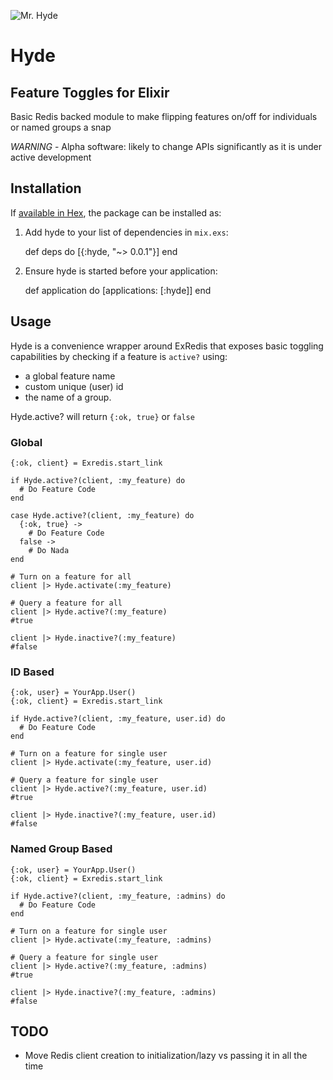 ![Mr. Hyde](http://projects.beautifulco.de/hyde/hydewith-brew.jpg "Mr Hyde enjoying his Elixir")

# Hyde

## Feature Toggles for Elixir

Basic Redis backed module to make flipping features on/off for individuals or named groups a snap

*WARNING* - Alpha software: likely to change APIs significantly as it is under active development

## Installation

If [available in Hex](https://hex.pm/docs/publish), the package can be installed as:

  1. Add hyde to your list of dependencies in `mix.exs`:

        def deps do
          [{:hyde, "~> 0.0.1"}]
        end

  2. Ensure hyde is started before your application:

        def application do
          [applications: [:hyde]]
        end


## Usage

Hyde is a convenience wrapper around ExRedis that exposes basic toggling
capabilities by checking if a feature is `active?` using:

  - a global feature name
  - custom unique (user) id
  - the name of a group.

Hyde.active? will return `{:ok, true}` or `false`


### Global
    
    {:ok, client} = Exredis.start_link

    if Hyde.active?(client, :my_feature) do
      # Do Feature Code
    end

    case Hyde.active?(client, :my_feature) do
      {:ok, true} -> 
        # Do Feature Code
      false ->
        # Do Nada
    end

    # Turn on a feature for all
    client |> Hyde.activate(:my_feature)

    # Query a feature for all
    client |> Hyde.active?(:my_feature) 
    #true

    client |> Hyde.inactive?(:my_feature) 
    #false


### ID Based

    {:ok, user} = YourApp.User()
    {:ok, client} = Exredis.start_link

    if Hyde.active?(client, :my_feature, user.id) do
      # Do Feature Code
    end

    # Turn on a feature for single user
    client |> Hyde.activate(:my_feature, user.id)

    # Query a feature for single user
    client |> Hyde.active?(:my_feature, user.id) 
    #true

    client |> Hyde.inactive?(:my_feature, user.id) 
    #false

### Named Group Based

    {:ok, user} = YourApp.User()
    {:ok, client} = Exredis.start_link

    if Hyde.active?(client, :my_feature, :admins) do
      # Do Feature Code
    end

    # Turn on a feature for single user
    client |> Hyde.activate(:my_feature, :admins)

    # Query a feature for single user
    client |> Hyde.active?(:my_feature, :admins) 
    #true

    client |> Hyde.inactive?(:my_feature, :admins) 
    #false


## TODO

  - Move Redis client creation to initialization/lazy 
    vs passing it in all the time
